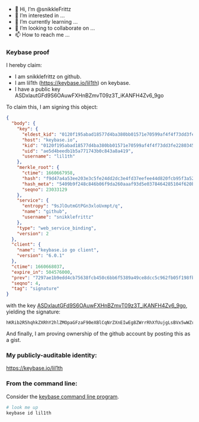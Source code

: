 - 👋 Hi, I’m @snikkleFrittz
- 👀 I’m interested in ...
- 🌱 I’m currently learning ...
- 💞️ I’m looking to collaborate on ...
- 📫 How to reach me ...

<!---
snikkleFrittz/snikkleFrittz is a ✨ special ✨ repository because its `README.md` (this file) appears on your GitHub profile.
You can click the Preview link to take a look at your changes.
--->
### Keybase proof

I hereby claim:

  * I am snikklefrittz on github.
  * I am lil1th (https://keybase.io/lil1th) on keybase.
  * I have a public key ASDxlautGFd9S6OAuwFXHnBZmvT09z3T_iKANFH4Zv6_9go

To claim this, I am signing this object:

```json
{
  "body": {
    "key": {
      "eldest_kid": "0120f195abad18577d4ba380bb01571e70599af4f4f73dd3fe22803451f866febff60a",
      "host": "keybase.io",
      "kid": "0120f195abad18577d4ba380bb01571e70599af4f4f73dd3fe22803451f866febff60a",
      "uid": "ae5d4beedb1b5a771743b0c843a8a419",
      "username": "lil1th"
    },
    "merkle_root": {
      "ctime": 1660667958,
      "hash": "f9d47a4a53ee203e3c5fe24dd2dc3e4fd37eefee44d820fcb95f3a52e2ba1572629bacafe700a64a180dab9c56e7c1ce6609e89b65a7e980c927fdc8efa29868",
      "hash_meta": "5409b9f248c846b06f9da260aaaf93d5e0378464285104f620ba7d636d67fa2c",
      "seqno": 23033129
    },
    "service": {
      "entropy": "9sJlOutmGtPGn3xloUxmpt/q",
      "name": "github",
      "username": "snikklefrittz"
    },
    "type": "web_service_binding",
    "version": 2
  },
  "client": {
    "name": "keybase.io go client",
    "version": "6.0.1"
  },
  "ctime": 1660668037,
  "expire_in": 504576000,
  "prev": "7297ae1b9edd4cb75638fcb450c6bb6f5389a49ce8dcc5c962fb05f198fbb713",
  "seqno": 4,
  "tag": "signature"
}
```

with the key [ASDxlautGFd9S6OAuwFXHnBZmvT09z3T_iKANFH4Zv6_9go](https://keybase.io/lil1th), yielding the signature:

```
hKRib2R5hqhkZXRhY2hlZMOpaGFzaF90eXBlCqNrZXnEIwEg8ZWrrRhXfUujgLsBVx5wWZr09Pc90/4igDRR+Gb+v/YKp3BheWxvYWTESpcCBMQgcpeuG57dTLdWOPy0UMa7b1OJpJzo3MXJYvsF8Zj7txPEIDv8GGTcOncxIdQRhy0vN31GFJiwQxr9zPGNPQm2t/0VAgHCo3NpZ8RAjFCToriA30EH+OU/gH0ZA1GpEh+cgdfcIOXdTQjNIpVkk5hg1BJPHje8784IgFdpMZygeDi0wzNODaHgq95eB6hzaWdfdHlwZSCkaGFzaIKkdHlwZQildmFsdWXEIOGcOnlGX1u9bqxw3k08vbssWMbkCf0lHW68bbzSNiT0o3RhZ80CAqd2ZXJzaW9uAQ==

```

And finally, I am proving ownership of the github account by posting this as a gist.

### My publicly-auditable identity:

https://keybase.io/lil1th

### From the command line:

Consider the [keybase command line program](https://keybase.io/download).

```bash
# look me up
keybase id lil1th
```
